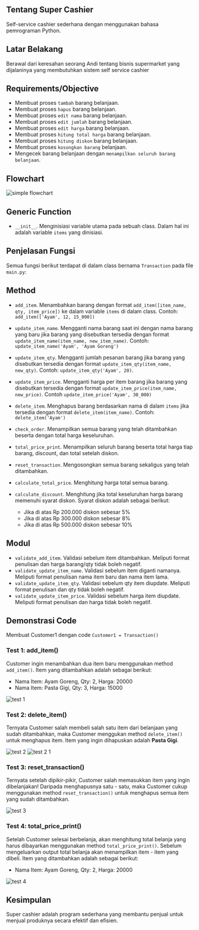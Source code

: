 ## Tentang Super Cashier
Self-service cashier sederhana dengan menggunakan bahasa pemrograman Python.

## Latar Belakang
Berawal dari keresahan seorang Andi tentang bisnis supermarket yang dijalaninya yang membutuhkan sistem self service cashier

## Requirements/Objective
- Membuat proses `tambah` barang belanjaan.
- Membuat proses `hapus` barang belanjaan.
- Membuat proses `edit nama` barang belanjaan.
- Membuat proses `edit jumlah` barang belanjaan. 
- Membuat proses `edit harga` barang belanjaan.
- Membuat proses `hitung total harga` barang belanjaan.
- Membuat proses `hitung diskon` barang belanjaan.
- Membuat proses `kosongkan barang` belanjaan.
- Mengecek barang belanjaan dengan `menampilkan seluruh barang belanjaan`.

## Flowchart
![simple flowchart](https://user-images.githubusercontent.com/117026628/217517730-93e60f48-224f-4307-bf30-2a270c0965e7.jpg)

## Generic Function
- `__init__`. Menginisiasi variable utama pada sebuah class. Dalam hal ini adalah variable `items` yang dinisiasi.

## Penjelasan Fungsi
Semua fungsi berikut terdapat di dalam class bernama `Transaction` pada file `main.py`:

## Method
- `add_item`. Menambahkan barang dengan format `add_item([item_name, qty, item_price])` ke dalam variable `items` di dalam class. Contoh: `add_item(['Ayam', 12, 15_000])`

- `update_item_name`. Mengganti nama barang saat ini dengan nama barang yang baru jika barang yang disebutkan tersedia dengan format `update_item_name(item_name, new_item_name)`. Contoh: `update_item_name('Ayam', 'Ayam Goreng')`

- `update_item_qty`. Mengganti jumlah pesanan barang jika barang yang disebutkan tersedia dengan format `update_item_qty(item_name, new_qty)`. Contoh: `update_item_qty('Ayam', 20)`.

- `update_item_price`. Mengganti harga per item barang jika barang yang disebutkan tersedia dengan format `update_item_price(item_name, new_price)`. Contoh `update_item_price('Ayam', 30_000)`

- `delete_item`. Menghapus barang berdasarkan nama di dalam `items` jika tersedia dengan format `delete_item(item_name)`. Contoh: `delete_item('Ayam')`

- `check_order`. Menampilkan semua barang yang telah ditambahkan beserta dengan total harga keseluruhan.

- `total_price_print`. Menampilkan seluruh barang beserta total harga tiap barang, discount, dan total setelah diskon.

- `reset_transaction`. Mengosongkan semua barang sekaligus yang telah ditambahkan.

- `calculate_total_price`. Menghitung harga total semua barang.

- `calculate_discount`. Menghitung jika total keseluruhan harga barang memenuhi syarat diskon. Syarat diskon adalah sebagai berikut:
	 - Jika di atas Rp 200.000 diskon sebesar 5%
   - Jika di atas Rp 300.000 diskon sebesar 8%
   - Jika di atas Rp 500.000 diskon sebesar 10%

## Modul
- `validate_add_item`. Validasi sebelum item ditambahkan. Meliputi format penulisan dan harga barang/qty tidak boleh negatif.
- `validate_update_item_name`. Validasi sebelum item diganti namanya. Meliputi format penulisan nama item baru dan nama item lama.
- `validate_update_item_qty`. Validasi sebelum qty item diupdate. Meliputi format penulisan dan qty tidak boleh negatif.
- `validate_update_item_price`. Validasi sebelum harga item diupdate. Meliputi format penulisan dan harga tidak boleh negatif.

## Demonstrasi Code
Membuat Customer1 dengan code `Customer1 = Transaction()`

### Test 1: add_item()
Customer ingin menambahkan dua item baru menggunakan method `add_item()`. Item yang ditambahkan adalah sebagai berikut:
- Nama Item: Ayam Goreng, Qty: 2, Harga: 20000
- Nama Item: Pasta Gigi, Qty: 3, Harga: 15000


![test 1](https://user-images.githubusercontent.com/117026628/217529044-c8d70b11-a8ed-43b0-aa4d-c54c27e0cec6.png)

### Test 2: delete_item()
Ternyata Customer salah membeli salah satu item dari belanjaan yang sudah ditambahkan, maka Customer menggukan method `delete_item()` untuk menghapus item. Item yang ingin dihapuskan adalah **Pasta Gigi**.


![test 2](https://user-images.githubusercontent.com/117026628/217529082-a881e664-05a0-4b60-89fd-804a8bb91749.png)
![test 2 1](https://user-images.githubusercontent.com/117026628/217530063-b39729da-ff19-459a-97b2-dafcb7972481.png)

### Test 3: reset_transaction()
Ternyata setelah dipikir-pikir, Customer salah memasukkan item yang ingin dibelanjakan! Daripada menghapusnya satu - satu, maka Customer cukup menggunakan method `reset_transaction()` untuk menghapus semua item yang sudah ditambahkan.


![test 3](https://user-images.githubusercontent.com/117026628/217530358-c38e8ee8-204c-43e5-8d9d-50002d7036c3.png)

### Test 4: total_price_print()
Setelah Customer selesai berbelanja, akan menghitung total belanja yang harus dibayarkan menggunakan method `total_price_print()`. Sebelum mengeluarkan output total belanja akan menampilkan item - item yang dibeli. Item yang ditambahkan adalah sebagai berikut:
- Nama Item: Ayam Goreng, Qty: 2, Harga: 20000


![test 4](https://user-images.githubusercontent.com/117026628/217533999-04e745fc-6eb6-4346-8139-12380ab639ca.png)


## Kesimpulan
Super cashier adalah program sederhana yang membantu penjual untuk menjual produknya secara efektif dan efisien.
